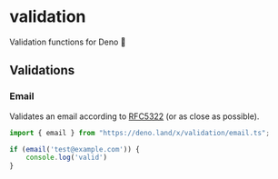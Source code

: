 # validation

Validation functions for Deno 🦕

## Validations

### Email

Validates an email according to [RFC5322](https://tools.ietf.org/html/rfc5322#section-3.4) (or as close as possible).

```ts
import { email } from "https://deno.land/x/validation/email.ts";

if (email('test@example.com')) {
	console.log('valid')
}
```
